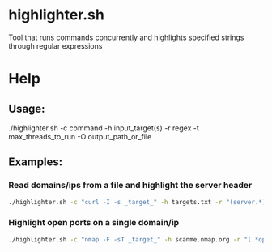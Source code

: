 # highlighter.sh
Tool that runs commands concurrently and highlights specified strings through regular expressions

# Help
## Usage:
./highlighter.sh -c command -h input_target(s) -r regex -t max_threads_to_run -O output_path_or_file
## Examples: 
### Read domains/ips from a file and highlight the server header
```bash
./highlighter.sh -c "curl -I -s _target_" -h targets.txt -r "(server.*)\r" -t 3 -O server-header-
```
### Highlight open ports on a single domain/ip
```bash
./highlighter.sh -c "nmap -F -sT _target_" -h scanme.nmap.org -r "(.*open.*)"
```
